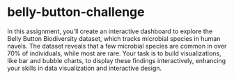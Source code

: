 # belly-button-challenge


In this assignment, you'll create an interactive dashboard to explore the Belly Button Biodiversity dataset, which tracks microbial species in human navels. The dataset reveals that a few microbial species are common in over 70% of individuals, while most are rare. Your task is to build visualizations, like bar and bubble charts, to display these findings interactively, enhancing your skills in data visualization and interactive design.
